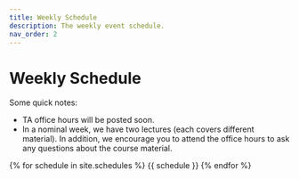 ```yaml
---
title: Weekly Schedule
description: The weekly event schedule.
nav_order: 2
---
```


# Weekly Schedule

Some quick notes:
- TA office hours will be posted soon.
- In a nominal week, we have two lectures (each covers different material). In addition, we encourage you to attend the office hours to ask any questions about the course material.

{% for schedule in site.schedules %}
{{ schedule }}
{% endfor %}
